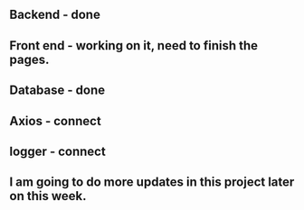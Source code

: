## Backend - done
## Front end - working on it, need to finish the pages.
## Database - done
## Axios - connect
## logger - connect


## I am going to do more updates in this project later on this week.
